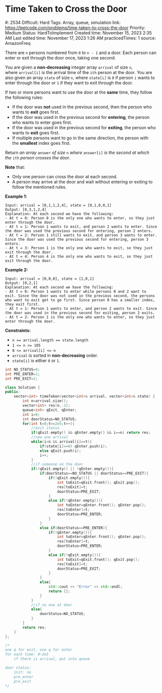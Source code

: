 # Time Taken to Cross the Door

#: 2534
Difficult: Hard
Tags: Array, queue, simulation
link: https://leetcode.com/problems/time-taken-to-cross-the-door
Priority: Medium
Status: HardToImplement
Created time: November 15, 2023 2:35 AM
Last edited time: November 17, 2023 1:26 AM
practicedTimes: 1
source: AmazonFreq

There are `n` persons numbered from `0` to `n - 1` and a door. Each person can enter or exit through the door once, taking one second.

You are given a **non-decreasing** integer array `arrival` of size `n`, where `arrival[i]` is the arrival time of the `ith` person at the door. You are also given an array `state` of size `n`, where `state[i]` is `0` if person `i` wants to enter through the door or `1` if they want to exit through the door.

If two or more persons want to use the door at the **same** time, they follow the following rules:

- If the door was **not** used in the previous second, then the person who wants to **exit** goes first.
- If the door was used in the previous second for **entering**, the person who wants to enter goes first.
- If the door was used in the previous second for **exiting**, the person who wants to **exit** goes first.
- If multiple persons want to go in the same direction, the person with the **smallest** index goes first.

Return *an array* `answer` *of size* `n` *where* `answer[i]` *is the second at which the* `ith` *person crosses the door*.

**Note** that:

- Only one person can cross the door at each second.
- A person may arrive at the door and wait without entering or exiting to follow the mentioned rules.

**Example 1:**

```
Input: arrival = [0,1,1,2,4], state = [0,1,0,0,1]
Output: [0,3,1,2,4]
Explanation: At each second we have the following:
- At t = 0: Person 0 is the only one who wants to enter, so they just enter through the door.
- At t = 1: Person 1 wants to exit, and person 2 wants to enter. Since the door was used the previous second for entering, person 2 enters.
- At t = 2: Person 1 still wants to exit, and person 3 wants to enter. Since the door was used the previous second for entering, person 3 enters.
- At t = 3: Person 1 is the only one who wants to exit, so they just exit through the door.
- At t = 4: Person 4 is the only one who wants to exit, so they just exit through the door.

```

**Example 2:**

```
Input: arrival = [0,0,0], state = [1,0,1]
Output: [0,2,1]
Explanation: At each second we have the following:
- At t = 0: Person 1 wants to enter while persons 0 and 2 want to exit. Since the door was not used in the previous second, the persons who want to exit get to go first. Since person 0 has a smaller index, they exit first.
- At t = 1: Person 1 wants to enter, and person 2 wants to exit. Since the door was used in the previous second for exiting, person 2 exits.
- At t = 2: Person 1 is the only one who wants to enter, so they just enter through the door.

```

**Constraints:**

- `n == arrival.length == state.length`
- `1 <= n <= 105`
- `0 <= arrival[i] <= n`
- `arrival` is sorted in **non-decreasing** order.
- `state[i]` is either `0` or `1`.

```cpp
int NO_STATUS=0;
int PRE_ENTER=1;
int PRE_EXIT=2;

class Solution {
public:
    vector<int> timeTaken(vector<int>& arrival, vector<int>& state) {
        int n=arrival.size();
        vector<int> res(n,-1);
        queue<int> qExit, qEnter;
        int i=0;
        int doorStatus=NO_STATUS;
        for(int t=0;t<=2e5;t++){
            //exit status
            if(qExit.empty() && qEnter.empty() && i==n) return res;
            //new one arrival
            while(i<n && arrival[i]==t){
                if(state[i]==0) qEnter.push(i); 
                else qExit.push(i);
                i++;
            }
            //if someone on the door
            if(!qExit.empty() || !qEnter.empty()){
                if(doorStatus==NO_STATUS || doorStatus==PRE_EXIT){
                    if(!qExit.empty()){
                        int toExit=qExit.front(); qExit.pop();
                        res[toExit]=t;
                        doorStatus=PRE_EXIT;
                    }
                    else if(!qEnter.empty()){
                        int toEnter=qEnter.front(); qEnter.pop();
                        res[toEnter]=t;
                        doorStatus=PRE_ENTER;
                    }
                }
                else if(doorStatus==PRE_ENTER){
                    if(!qEnter.empty()){
                        int toEnter=qEnter.front(); qEnter.pop();
                        res[toEnter]=t;
                        doorStatus=PRE_ENTER;
                    }
                    else if(!qExit.empty()){
                        int toExit=qExit.front(); qExit.pop();
                        res[toExit]=t;
                        doorStatus=PRE_EXIT;
                    }
                }
                else{
                    std::cout << "Error" << std::endl;
                    return {};
                }
            }
            //if no one at door
            else{
                doorStatus=NO_STATUS;
            }
        }
        return res;
    }
};

/*
one q for exit, one q for enter
for each time: 0~2e5
    if there is arrival, put into queue

door status:
    init: no
    pre_enter
    pre_exit
*/
```